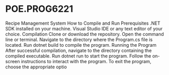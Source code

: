 # POE.PROG6221
Recipe Management System
How to Compile and Run
Prerequisites
.NET SDK installed on your machine.
Visual Studio IDE or any text editor of your choice.
Compilation
Clone or download the repository.
Open the command line or terminal.
Navigate to the directory where the Program.cs file is located.
Run dotnet build to compile the program.
Running the Program
After successful compilation, navigate to the directory containing the compiled executable.
Run dotnet run to start the program.
Follow the on-screen instructions to interact with the program.
To exit the program, choose the appropriate optio
